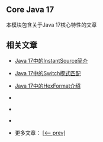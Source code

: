 ## Core Java 17

本模块包含关于Java 17核心特性的文章

## 相关文章

- [Java 17中的InstantSource简介](docs/Java17中的InstantSource简介.md)
- [Java 17中的Switch模式匹配](docs/Switch模式匹配.md)
- [Java 17中的HexFormat介绍](docs/Java17中的HexFormat介绍.md)
- []()
- []()
- []()

- 更多文章： [[<-- prev]](../java16/README.md)